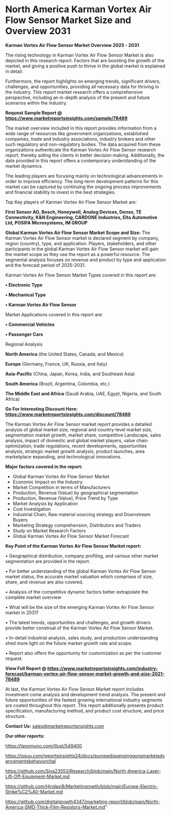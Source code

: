 # North America Karman Vortex Air Flow Sensor Market Size and Overview 2031

<Strong> Karman Vortex Air Flow Sensor Market Overview 2025 - 2031</strong>

The rising technology in Karman Vortex Air Flow Sensor Market is also depicted in this research report. Factors that are boosting the growth of the market, and giving a positive push to thrive in the global market is explained in detail.

Furthermore, the report highlights on emerging trends, significant drivers, challenges, and opportunities, providing all necessary data for thriving in the industry. This report market research offers a comprehensive perspective, including an in-depth analysis of the present and future scenarios within the industry.

<strong>Request Sample Report @ <a href=https://www.marketreportsinsights.com/sample/78489>https://www.marketreportsinsights.com/sample/78489</a></strong>

The market overview included in this report provides information from a wide range of resources like government organizations, established companies, trade and industry associations, industry brokers and other such regulatory and non-regulatory bodies. The data acquired from these organizations authenticate the Karman Vortex Air Flow Sensor research report, thereby aiding the clients in better decision making. Additionally, the data provided in this report offers a contemporary understanding of the market dynamics.

The leading players are focusing mainly on technological advancements in order to improve efficiency. The long-term development patterns for this market can be captured by continuing the ongoing process improvements and financial stability to invest in the best strategies.

Top Key players of Karman Vortex Air Flow Sensor Market are:

<strong>First Sensor AG, Bosch, Honeywell, Analog Devices, Denso, TE Connectivity, K&N Engineering, CARDONE Industries, Elta Automotive Ltd, POSIFA Microsystems, IM GROUP</strong>

<strong><b>Global Karman Vortex Air Flow Sensor Market Scope and Size:</b></strong>
The Karman Vortex Air Flow Sensor market is declared segment by company, region (country), type, and application. Players, stakeholders, and other participants in the global Karman Vortex Air Flow Sensor market will gain the market scope as they use the report as a powerful resource. The segmental analysis focuses on revenue and product by type and application and the forecast period of 2025-2031.

Karman Vortex Air Flow Sensor Market Types covered in this report are:

<strong>• Electronic Type

• Mechanical Type

• Karman Vortex Air Flow Sensor</strong>

Market Applications covered in this report are:

<strong>• Commercial Vehicles

• Passenger Cars</strong> 

Regional Analysis

<strong>North America</strong> (the United States, Canada, and Mexico)

<strong>Europe</strong> (Germany, France, UK, Russia, and Italy)

<strong>Asia-Pacific</strong> (China, Japan, Korea, India, and Southeast Asia)

<strong>South America</strong> (Brazil, Argentina, Colombia, etc.)

<strong>The Middle East and Africa</strong> (Saudi Arabia, UAE, Egypt, Nigeria, and South Africa)

<strong>Go For Interesting Discount Here: <a href=https://www.marketreportsinsights.com/discount/78489>https://www.marketreportsinsights.com/discount/78489</a></strong>

The Karman Vortex Air Flow Sensor market report provides a detailed analysis of global market size, regional and country-level market size, segmentation market growth, market share, competitive Landscape, sales analysis, impact of domestic and global market players, value chain optimization, trade regulations, recent developments, opportunities analysis, strategic market growth analysis, product launches, area marketplace expanding, and technological innovations.

<strong><b>Major factors covered in the report:</b></strong>
<ul>
  <li>Global Karman Vortex Air Flow Sensor Market </li>
  <li>Economic Impact on the Industry</li>
  <li>Market Competition in terms of Manufacturers</li>
  <li>Production, Revenue (Value) by geographical segmentation</li>
  <li>Production, Revenue (Value), Price Trend by Type</li>
  <li>Market Analysis by Application</li>
  <li>Cost Investigation</li>
  <li>Industrial Chain, Raw material sourcing strategy and Downstream Buyers</li>
  <li>Marketing Strategy comprehension, Distributors and Traders</li>
  <li>Study on Market Research Factors</li>
  <li>Global Karman Vortex Air Flow Sensor Market Forecast</li>
</ul>

<strong><b>Key Point of the Karman Vortex Air Flow Sensor Market report:</b></strong>

• Geographical distribution, company profiling, and various other market segmentation are provided in the report.

• For better understanding of the global Karman Vortex Air Flow Sensor market status, the accurate market valuation which comprises of size, share, and revenue are also covered.

• Analysis of the competitive dynamic factors better extrapolate the complete market overview

• What will be the size of the emerging Karman Vortex Air Flow Sensor market in 2031?

• The latest trends, opportunities and challenges, and growth drivers provide better construal of the Karman Vortex Air Flow Sensor Market.

• In-detail industrial analysis, sales study, and production understanding shed more light on the future market growth rate and scope.

• Report also offers the opportunity for customization as per the customer request.

<strong><b>View Full Report @ <a href=https://www.marketreportsinsights.com/industry-forecast/karman-vortex-air-flow-sensor-market-growth-and-size-2021-78489>https://www.marketreportsinsights.com/industry-forecast/karman-vortex-air-flow-sensor-market-growth-and-size-2021-78489</a></b></strong>


At last, the Karman Vortex Air Flow Sensor Market report includes investment come analysis and development trend analysis. The present and future opportunities of the fastest growing international industry segments are coated throughout this report. This report additionally presents product specification, manufacturing method, and product cost structure, and price structure.

<strong>Contact Us:</strong>
sales@marketreportsinsights.com

<strong>Our other reports:</strong>

<a href=https://tanomuno.com/illust/549400>https://tanomuno.com/illust/549400</a>

<a href=https://issuu.com/reportsinsights24/docs/europedispensinggunsmarketadvancementsbehaviorchal>https://issuu.com/reportsinsights24/docs/europedispensinggunsmarketadvancementsbehaviorchal</a>

<a href=https://github.com/Siya23553/Research/blob/main/North-America-Laser-Lift-Off-Equipment-Market.md>https://github.com/Siya23553/Research/blob/main/North-America-Laser-Lift-Off-Equipment-Market.md</a>

<a href=https://github.com/Hindavi8/Marketingrowth/blob/main/Europe-Electric-Strike%C2%A0-Market.md>https://github.com/Hindavi8/Marketingrowth/blob/main/Europe-Electric-Strike%C2%A0-Market.md</a>

<a href=https://github.com/digitalgrowth4347/marketing-report/blob/main/North-America-SMD-Thick-Film-Resistors-Market.md>https://github.com/digitalgrowth4347/marketing-report/blob/main/North-America-SMD-Thick-Film-Resistors-Market.md</a>"
